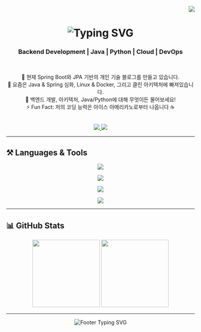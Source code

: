 <p align="right">
  <img src="https://visitor-badge.laobi.icu/badge?page_id=symoon521.symoon521" />
</p>

<div align="center">
  
  <h1>
    <img src="https://readme-typing-svg.herokuapp.com/?font=Righteous&size=35&center=true&vCenter=true&width=500&height=70&duration=4000&lines=Hi+There!+👋;+I'm+Suyeong+Moon!;A+Backend+Developer" alt="Typing SVG" />
  </h1>

  <h3>Backend Development | Java | Python | Cloud | DevOps</h3>

  <br/>

  🔭 현재 Spring Boot와 JPA 기반의 개인 기술 블로그를 만들고 있습니다.<br/>
  🌱 요즘은 Java & Spring 심화, Linux & Docker, 그리고 클린 아키텍처에 빠져있습니다.<br/>
  💬 백엔드 개발, 아키텍처, Java/Python에 대해 무엇이든 물어보세요!<br/>
  ⚡ Fun Fact: 저의 코딩 능력은 아이스 아메리카노로부터 나옵니다 ☕<br/>

  <br/>

  <a href="mailto:worldw@naver.com">
    <img src="https://img.shields.io/badge/Email-D14836?style=for-the-badge&logo=gmail&logoColor=white" />
  </a>
  <a href="https://github.com/symoon521" target="_blank">
    <img src="https://img.shields.io/badge/GitHub-181717?style=for-the-badge&logo=github&logoColor=white" />
  </a>

</div>

---

## ⚒️ Languages & Tools

<div align="center">

  <!-- Backend -->
  <img src="https://skillicons.dev/icons?i=java,python,spring,fastapi" /><br/>

  <!-- Database & Messaging -->
  <img src="https://skillicons.dev/icons?i=mysql,redis,kafka,sqlite" /><br/>

  <!-- DevOps & Cloud -->
  <img src="https://skillicons.dev/icons?i=aws,linux,docker,git,github,githubactions" /><br/>

  <!-- Frontend & Collaboration -->
  <img src="https://skillicons.dev/icons?i=html,css,javascript,bootstrap,jira" />

</div>

---

## 📊 GitHub Stats

<div align="center">
  <img height="180em" src="https://github-readme-stats.vercel.app/api?username=symoon521&show_icons=true&theme=tokyonight&include_all_commits=true&count_private=true"/>
  <img height="180em" src="https://github-readme-stats.vercel.app/api/top-langs/?username=symoon521&layout=compact&langs_count=8&theme=tokyonight"/>
</div>

---

<div align="center">
  <img src="https://readme-typing-svg.herokuapp.com/?font=Righteous&size=25&center=true&vCenter=true&width=500&height=70&duration=4000&lines=Thanks+for+visiting!+✌️;언제든지+편하게+연락주세요!;협업+제안은+언제나+환영입니다+:)" alt="Footer Typing SVG" />
</div>
